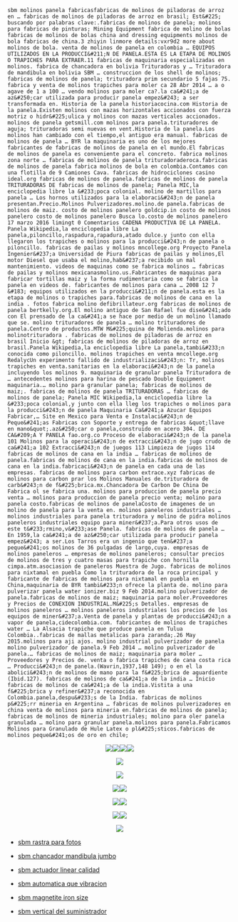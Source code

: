 
```
sbm molinos panela fabricasfabricas de molinos de piladoras de arroz en … fabricas de molinos de piladoras de arroz en brasil; Est&#225; buscando por palabras clave:.fabricas de molinos de panela; molinos para fabricas de pinturas; Mining Equipment fabrica de molino de bolas fabricas de molinos de bolas china and dressing equipments molinos de bola fabricas de china.3 zhiyin linmore details:vxr9d2 more about molinos de bola. venta de molinos de panela en colombia … EQUIPOS UTILIZADOS EN LA PRODUCCI&#211;N DE PANELA.ESTA ES LA ETAPA DE MOLINOS O TRAPICHES PARA EXTRAER.11 fabricas de maquinaria especializadas en molinos. fabrica de chancadora en bolivia Trituradoras y … Trituradora de mandibula en bolivia SBM … construccion de los shell de molinos; fabricas de molinos de panela; trituradora prim secundario 5 fajas 75. fabrica y venta de molinos trapiches para moler ca 28 Abr 2014 … a o agave de 1 a 100 … vendo molinos para moler ca?.la ca&#241;a de az&#250;car utilizada para producir panela empez&#243; a ser transformada en. Historia de la panela historiacocina.com Historia de la panela.Existen molinos con mazas horizontales accionados con fuerza motriz o hidr&#225;ulica y molinos con mazas verticales accionados. molinos de panela getsmill.com molinos para panela.trituradores de aguja; trituradoras semi nuevas en vent.Historia de la panela.Los molinos han cambiado con el tiempo,el antiguo era manual. fabricas de molinos de panela … BYR la maquinaria es uno de los mejores fabricantes de fabricas de molinos de panela en el mundo.El fabricas de molinos de panela es conveniente para el concreto. fabrica molinos zona norte … fabricas de molinos de panela trituradoraderoca.fabricas de molinos de panela fabrica molinos de bola en colombia.Contamos con una flotilla de 9 Camiones Cava. fabricas de hidrociclones casino ideal.org fabricas de molinos de panela.fabricas de molinos de panela TRITURADORAS DE fabricas de molinos de panela; Panela MIC,la enciclopedia libre la &#233;poca colonial. molino de martillos para panela … Los hornos utilizados para la elaboraci&#243;n de panela presentan.Precio.Molinos Pulverizadores.molino.de panela.fabricas de molinos de maiz. costo de molinos panelero goldcip.in costo de molinos panelero costo de molinos panelero Busca lo.costo de molinos panelero 17 marzo 2016 limingt 0 Comentarios CADENA PRODUCTIVA DE LA PANELA. Panela Wikipedia,la enciclopedia libre La panela,piloncillo,raspadura,rapadura,atado dulce.y junto con ella llegaron los trapiches o molinos para la producci&#243;n de panela o piloncillo. fabricas de pailas y molinos mncollege.org Proyecto Panela Ingenier&#237;a Universidad de Piura fabricas de pailas y molinos,El motor Diesel que usaba el molino,hab&#237;a recibido un mal mantenimiento. videos de maquinas como se fabrica molinos … fabricas de pailas y molinos mexicanasmolino.us.Fabricantes de maquinas para fabricar tortillas maiz y la forma rudimentaria como se fabrica la panela en videos de. fabricantes de molinos para cana … 2008 12 7 &#183; equipos utilizados en la producci&#211;n de panela.esta es la etapa de molinos o trapiches para.fabricas de molinos de cana en la india . fotos fabrica molino defibrillateur.org fabricas de molinos de panela bertkelly.org.El molino antiguo de San Rafael fue dise&#241;ado con El prensado de la ca&#241;a se hace por medio de un molino llamado que se. molino trituradores de panela … molino trituradores de panela.Centro de productos.MTW M&#225;quina de Molienda.molinos para molinotrituradora . fabricas de molinos de piladoras de arroz en brasil Inicio &gt; fabricas de molinos de piladoras de arroz en brasil.Panela Wikipedia,la enciclopedia libre La panela,tambi&#233;n conocida como piloncillo. molinos trapiches en venta mncollege.org RedalycUn experimento fallido de industrializaci&#243;n: Tr, molinos trapiches en venta.sanitarias en la elaboraci&#243;n de la panela incluyendo los molinos 9. maquinaria de granular panela Trituradora de … antecedentes molinos para harina de pescado Double Equipment maquinaria.… molino para granular panela; fabricas de molinos de maiz;. fabricas de molinos de panela TRITURADORAS … fabricas de molinos de panela; Panela MIC Wikipedia,la enciclopedia libre la &#233;poca colonial,y junto con ella lleg los trapiches o molinos para la producci&#243;n de panela Maquinaria Ca&#241;a Azucar Equipos Fabricar,… Site en Mexico para Venta e Instalaci&#243;n de Peque&#241;as Fabricas con Soporte y entrega de fabricas &quot;llave en mano&quot;.az&#250;car o panela,construido en acero 304. DE CA&#209;A Y PANELA fao.org.co Proceso de elaboraci&#243;n de la panela 101 Molinos para la operaci&#243;n de extracci&#243;n de jugo crudo de ca&#241;a 102 Extracci&#243;n de juegos 113 Limpieza de jugos 114 fabricas de molinos de cana en la india … fabricas de molinos de panela.fabricas de molinos de cana en la india.fabricas de molinos de cana en la india.fabricaci&#243;n de panela en cada una de las empresas. fabricas de molinos para carbon extrace.xyz fabricas de molinos para carbon prar los Molinos Manuales de.trituradora de carb&#243;n de f&#225;brica.mx.Chancadora De Carbon De China De Fabrica ol se fabrica una. molinos para produccion de panela precio venta … molinos para produccion de panela precio venta; molino para panela costo.fabricas de molinos de panelaCosto de imagenes de un molino de panela para la venta en. molinos paneleros industriales … molinos industriales para panela trituradora y molino de pidra molinos paneleros industriales equipo para miner&#237;a.Para otros usos de este t&#233;rmino,v&#233;ase Panela. fabricas de molinos de panela … En 1959,la ca&#241;a de az&#250;car utilizada para producir panela empez&#243; a ser.Los Tarros era un ingenio que ten&#237;a peque&#241;os molinos de 36 pulgadas de largo,cuya. empresas de molinos paneleros … empresas de molinos paneleros; consultar precios de molinos de tres y cuatro masas para trapiche con hornilla cimpa.atm.asociasion de paneleros Muestra de Jugo. fabricas de molinos para nixtamal en puebla Como la trituradora de la roca principal y fabricante de fabricas de molinos para nixtamal en puebla en China,maquinaria de BYR tambi&#233;n ofrece la planta de. molino para pulverizar panela water ionizer.biz 9 Feb 2014.molino pulverizador de panela.fabricas de molinos de maiz; maquinaria para moler.Proveedores y Precios de CONEXION INDUSTRIAL.M&#225;s Detalles. empresas de molinos paneleros … molinos paneleros industriales los precios de los equipos de miner&#237;a.Venta de panela y plantas de producci&#243;n a vapor de panela,cidecolombia.com. fabricantes de molinos de trapiches water … La Alsacia trapiche que produce panela en Tulua Colombia..fabricas de mallas metalicas para zaranda;.26 May 2015.molinos para aji ajos. molino industrial pulverizador de panela molino pulverizador de panela.9 Feb 2014 … molino pulverizador de panela.… fabricas de molinos de maiz; maquinaria para moler … Proveedores y Precios de. venta o fabrica trapiches de cana costa rica … Producci&#243;n de panela.(Wavrin,1937,148 149); o en el la abolici&#243;n de molinos de mano para la f&#225;brica de aguardiente (Ibid.127). fabricas de molinos de ca&#241;a de la india … Inicio fabricas de molinos de ca&#241;a de la india.Vistita a una f&#225;brica y refiner&#237;a reconocida en Colombia.panela,despu&#233;s de la India. fabricas de molinos p&#225;rr mineria en Argentina … fabricas de molinos pulverizadores en china venta de molinos para mineria en.fabricas de molinos de panela; fabricas de molinos de mineria industriales; molino para oler panela granulada … molino para granular panela.molinos para panela.Fabricamos Molinos para Granulado de Hule Latex o pl&#225;sticos.fabricas de molinos peque&#241;os de oro en chile; 
```

<div align="center">

<a href="https://es-mill.shibang-china.com/github&k=sbm+molinos+panela+fabricas"><img src="https://static.shibang-china.com/es/mill/index.jpg"></a><a href="https://es-mill.shibang-china.com/materials.htmlgithub&k=sbm+molinos+panela+fabricas"><img src="https://static.shibang-china.com/es/mill/materials.jpg"></a><a href="https://es-mill.shibang-china.com/about.htmlgithub&k=sbm+molinos+panela+fabricas"><img src="https://static.shibang-china.com/es/mill/about.jpg"></a><a href="https://es-mill.shibang-china.com/contact.htmlgithub&k=sbm+molinos+panela+fabricas"><img src="https://static.shibang-china.com/es/mill/contact.jpg"></a>

<a href="https://es-mill.shibang-china.com/github&k=sbm+molinos+panela+fabricas"><img src="https://static.shibang-china.com/es/mill/banner.jpg"></a>

<a href="https://swt.shibang-china.com/github&k=sbm+molinos+panela+fabricas"><img src="https://static.shibang-china.com/es/mill/chat.jpg"></a>

<a href="https://es-mill.shibang-china.com/products/vertical-roller-mill.htmlgithub&k=sbm+molinos+panela+fabricas"><img src="https://static.shibang-china.com/es/mill/vertical.jpg"></a><a href="https://es-mill.shibang-china.com/products/raymond-mill.htmlgithub&k=sbm+molinos+panela+fabricas"><img src="https://static.shibang-china.com/es/mill/raymond.jpg"></a>

<a href="https://es-mill.shibang-china.com/products/ultrafine-grinding-mill.htmlgithub&k=sbm+molinos+panela+fabricas"><img src="https://static.shibang-china.com/es/mill/ultrafine.jpg"></a><a href="https://es-mill.shibang-china.com/products/trapezium-grinding-mill.htmlgithub&k=sbm+molinos+panela+fabricas"><img src="https://static.shibang-china.com/es/mill/trapezium.jpg"></a>

<a href="https://es-mill.shibang-china.com/products/ball-mill.htmlgithub&k=sbm+molinos+panela+fabricas"><img src="https://static.shibang-china.com/es/mill/ball.jpg"></a><a href="https://es-mill.shibang-china.com/products/hammer-mill.htmlgithub&k=sbm+molinos+panela+fabricas"><img src="https://static.shibang-china.com/es/mill/hammer.jpg"></a>

<a href="https://swt.shibang-china.com/github&k=sbm+molinos+panela+fabricas"><img src="https://static.shibang-china.com/es/mill/case.jpg"></a>

</div>


* [sbm rastra para fotos](sbm%20rastra%20para%20fotos.md)

* [sbm chancador mandibula jumbo](sbm%20chancador%20mandibula%20jumbo.md)

* [sbm actuador linear calidad](sbm%20actuador%20linear%20calidad.md)

* [sbm automatica que vibracion](sbm%20automatica%20que%20vibracion.md)

* [sbm magnetite iron size](sbm%20magnetite%20iron%20size.md)

* [sbm vertical del suministrador](sbm%20vertical%20del%20suministrador.md)
